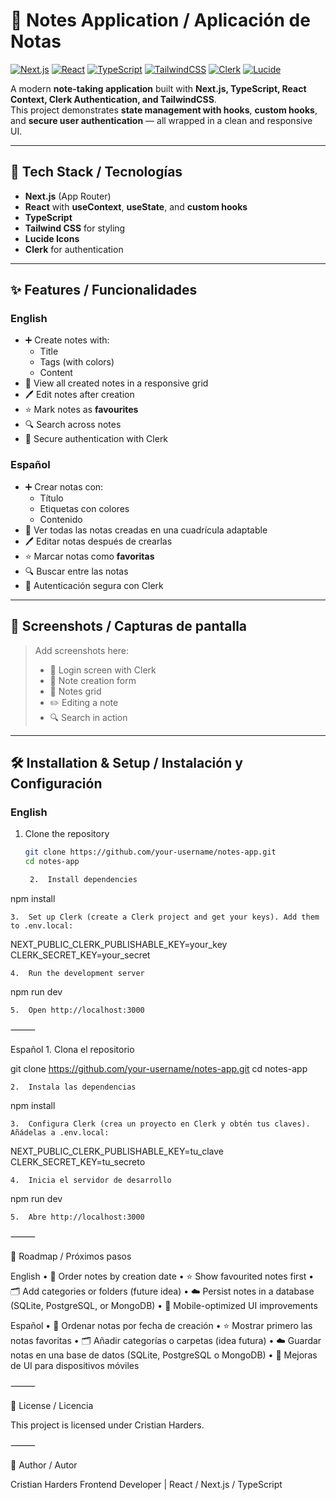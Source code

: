 
# 📝 Notes Application / Aplicación de Notas

[![Next.js](https://img.shields.io/badge/Next.js-000000?style=for-the-badge&logo=nextdotjs&logoColor=white)](https://nextjs.org/)
[![React](https://img.shields.io/badge/React-20232A?style=for-the-badge&logo=react&logoColor=61DAFB)](https://react.dev/)
[![TypeScript](https://img.shields.io/badge/TypeScript-3178C6?style=for-the-badge&logo=typescript&logoColor=white)](https://www.typescriptlang.org/)
[![TailwindCSS](https://img.shields.io/badge/TailwindCSS-38B2AC?style=for-the-badge&logo=tailwind-css&logoColor=white)](https://tailwindcss.com/)
[![Clerk](https://img.shields.io/badge/Auth-Clerk-blueviolet?style=for-the-badge&logo=clerk&logoColor=white)](https://clerk.com/)
[![Lucide](https://img.shields.io/badge/Icons-LuCide-000000?style=for-the-badge&logo=lucide&logoColor=white)](https://lucide.dev/)

A modern **note-taking application** built with **Next.js, TypeScript, React Context, Clerk Authentication, and TailwindCSS**.  
This project demonstrates **state management with hooks**, **custom hooks**, and **secure user authentication** — all wrapped in a clean and responsive UI.

---

## 🚀 Tech Stack / Tecnologías

- **Next.js** (App Router)
- **React** with **useContext**, **useState**, and **custom hooks**
- **TypeScript**
- **Tailwind CSS** for styling
- **Lucide Icons**
- **Clerk** for authentication

---

## ✨ Features / Funcionalidades

### English
- ➕ Create notes with:
  - Title
  - Tags (with colors)
  - Content
- 📂 View all created notes in a responsive grid
- 🖊️ Edit notes after creation
- ⭐ Mark notes as **favourites**
- 🔍 Search across notes
- 🔑 Secure authentication with Clerk

### Español
- ➕ Crear notas con:
  - Título
  - Etiquetas con colores
  - Contenido
- 📂 Ver todas las notas creadas en una cuadrícula adaptable
- 🖊️ Editar notas después de crearlas
- ⭐ Marcar notas como **favoritas**
- 🔍 Buscar entre las notas 
- 🔑 Autenticación segura con Clerk

---

## 📸 Screenshots / Capturas de pantalla

> Add screenshots here:  
> - 🔑 Login screen with Clerk  
> - 📝 Note creation form  
> - 📂 Notes grid  
> - ✏️ Editing a note  
> - 🔍 Search in action  

---

## 🛠️ Installation & Setup / Instalación y Configuración

### English
1. Clone the repository  
   ```bash
   git clone https://github.com/your-username/notes-app.git
   cd notes-app

	2.	Install dependencies

npm install


	3.	Set up Clerk (create a Clerk project and get your keys). Add them to .env.local:

NEXT_PUBLIC_CLERK_PUBLISHABLE_KEY=your_key
CLERK_SECRET_KEY=your_secret


	4.	Run the development server

npm run dev


	5.	Open http://localhost:3000

⸻

Español
	1.	Clona el repositorio

git clone https://github.com/your-username/notes-app.git
cd notes-app


	2.	Instala las dependencias

npm install


	3.	Configura Clerk (crea un proyecto en Clerk y obtén tus claves). Añádelas a .env.local:

NEXT_PUBLIC_CLERK_PUBLISHABLE_KEY=tu_clave
CLERK_SECRET_KEY=tu_secreto


	4.	Inicia el servidor de desarrollo

npm run dev


	5.	Abre http://localhost:3000

⸻

🧭 Roadmap / Próximos pasos

English
	•	📅 Order notes by creation date
	•	⭐ Show favourited notes first
	•	🗂️ Add categories or folders (future idea)
	•	☁️ Persist notes in a database (SQLite, PostgreSQL, or MongoDB)
	•	📱 Mobile-optimized UI improvements

Español
	•	📅 Ordenar notas por fecha de creación
	•	⭐ Mostrar primero las notas favoritas
	•	🗂️ Añadir categorías o carpetas (idea futura)
	•	☁️ Guardar notas en una base de datos (SQLite, PostgreSQL o MongoDB)
	•	📱 Mejoras de UI para dispositivos móviles

⸻

📄 License / Licencia

This project is licensed under Cristian Harders.

⸻

👤 Author / Autor

Cristian Harders
Frontend Developer | React / Next.js / TypeScript  
  
